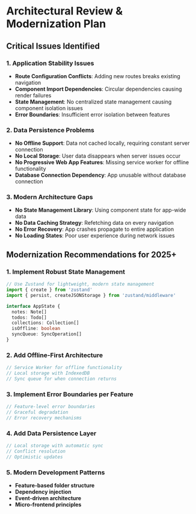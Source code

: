 # Architectural Review & Modernization Plan
## Critical Issues Identified

### 1. Application Stability Issues
- **Route Configuration Conflicts**: Adding new routes breaks existing navigation
- **Component Import Dependencies**: Circular dependencies causing render failures
- **State Management**: No centralized state management causing component isolation issues
- **Error Boundaries**: Insufficient error isolation between features

### 2. Data Persistence Problems
- **No Offline Support**: Data not cached locally, requiring constant server connection
- **No Local Storage**: User data disappears when server issues occur
- **No Progressive Web App Features**: Missing service worker for offline functionality
- **Database Connection Dependency**: App unusable without database connection

### 3. Modern Architecture Gaps
- **No State Management Library**: Using component state for app-wide data
- **No Data Caching Strategy**: Refetching data on every navigation
- **No Error Recovery**: App crashes propagate to entire application
- **No Loading States**: Poor user experience during network issues

## Modernization Recommendations for 2025+

### 1. Implement Robust State Management
```typescript
// Use Zustand for lightweight, modern state management
import { create } from 'zustand'
import { persist, createJSONStorage } from 'zustand/middleware'

interface AppState {
  notes: Note[]
  todos: Todo[]
  collections: Collection[]
  isOffline: boolean
  syncQueue: SyncOperation[]
}
```

### 2. Add Offline-First Architecture
```typescript
// Service Worker for offline functionality
// Local storage with IndexedDB
// Sync queue for when connection returns
```

### 3. Implement Error Boundaries per Feature
```typescript
// Feature-level error boundaries
// Graceful degradation
// Error recovery mechanisms
```

### 4. Add Data Persistence Layer
```typescript
// Local storage with automatic sync
// Conflict resolution
// Optimistic updates
```

### 5. Modern Development Patterns
- **Feature-based folder structure**
- **Dependency injection**
- **Event-driven architecture**
- **Micro-frontend principles**